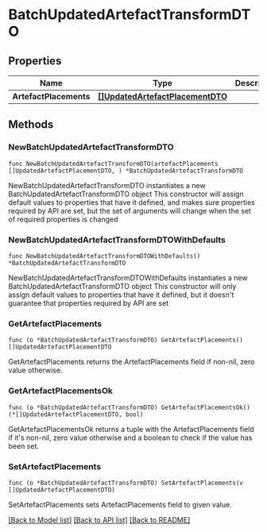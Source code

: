 # BatchUpdatedArtefactTransformDTO

## Properties

Name | Type | Description | Notes
------------ | ------------- | ------------- | -------------
**ArtefactPlacements** | [**[]UpdatedArtefactPlacementDTO**](UpdatedArtefactPlacementDTO.md) |  | 

## Methods

### NewBatchUpdatedArtefactTransformDTO

`func NewBatchUpdatedArtefactTransformDTO(artefactPlacements []UpdatedArtefactPlacementDTO, ) *BatchUpdatedArtefactTransformDTO`

NewBatchUpdatedArtefactTransformDTO instantiates a new BatchUpdatedArtefactTransformDTO object
This constructor will assign default values to properties that have it defined,
and makes sure properties required by API are set, but the set of arguments
will change when the set of required properties is changed

### NewBatchUpdatedArtefactTransformDTOWithDefaults

`func NewBatchUpdatedArtefactTransformDTOWithDefaults() *BatchUpdatedArtefactTransformDTO`

NewBatchUpdatedArtefactTransformDTOWithDefaults instantiates a new BatchUpdatedArtefactTransformDTO object
This constructor will only assign default values to properties that have it defined,
but it doesn't guarantee that properties required by API are set

### GetArtefactPlacements

`func (o *BatchUpdatedArtefactTransformDTO) GetArtefactPlacements() []UpdatedArtefactPlacementDTO`

GetArtefactPlacements returns the ArtefactPlacements field if non-nil, zero value otherwise.

### GetArtefactPlacementsOk

`func (o *BatchUpdatedArtefactTransformDTO) GetArtefactPlacementsOk() (*[]UpdatedArtefactPlacementDTO, bool)`

GetArtefactPlacementsOk returns a tuple with the ArtefactPlacements field if it's non-nil, zero value otherwise
and a boolean to check if the value has been set.

### SetArtefactPlacements

`func (o *BatchUpdatedArtefactTransformDTO) SetArtefactPlacements(v []UpdatedArtefactPlacementDTO)`

SetArtefactPlacements sets ArtefactPlacements field to given value.



[[Back to Model list]](../README.md#documentation-for-models) [[Back to API list]](../README.md#documentation-for-api-endpoints) [[Back to README]](../README.md)


